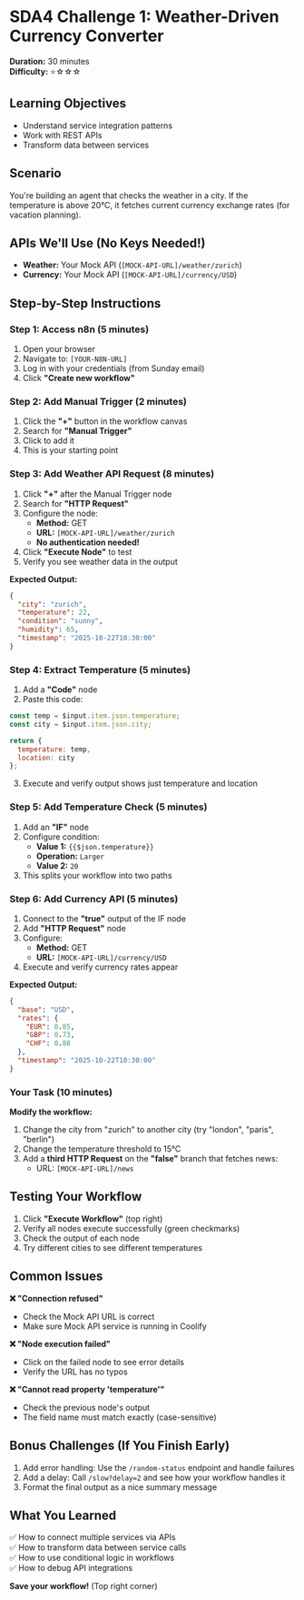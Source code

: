 # SDA4 Challenge 1: Weather-Driven Currency Converter
**Duration:** 30 minutes  
**Difficulty:** ⭐☆☆☆

## Learning Objectives
- Understand service integration patterns
- Work with REST APIs
- Transform data between services

## Scenario
You're building an agent that checks the weather in a city. If the temperature is above 20°C, it fetches current currency exchange rates (for vacation planning).

## APIs We'll Use (No Keys Needed!)
- **Weather:** Your Mock API (`[MOCK-API-URL]/weather/zurich`)
- **Currency:** Your Mock API (`[MOCK-API-URL]/currency/USD`)

## Step-by-Step Instructions

### Step 1: Access n8n (5 minutes)
1. Open your browser
2. Navigate to: `[YOUR-N8N-URL]`
3. Log in with your credentials (from Sunday email)
4. Click **"Create new workflow"**

### Step 2: Add Manual Trigger (2 minutes)
1. Click the **"+"** button in the workflow canvas
2. Search for **"Manual Trigger"**
3. Click to add it
4. This is your starting point

### Step 3: Add Weather API Request (8 minutes)
1. Click **"+"** after the Manual Trigger node
2. Search for **"HTTP Request"**
3. Configure the node:
   - **Method:** GET
   - **URL:** `[MOCK-API-URL]/weather/zurich`
   - **No authentication needed!**
4. Click **"Execute Node"** to test
5. Verify you see weather data in the output

**Expected Output:**
```json
{
  "city": "zurich",
  "temperature": 22,
  "condition": "sunny",
  "humidity": 65,
  "timestamp": "2025-10-22T10:30:00"
}
```

### Step 4: Extract Temperature (5 minutes)
1. Add a **"Code"** node
2. Paste this code:
```javascript
const temp = $input.item.json.temperature;
const city = $input.item.json.city;

return {
  temperature: temp,
  location: city
};
```
3. Execute and verify output shows just temperature and location

### Step 5: Add Temperature Check (5 minutes)
1. Add an **"IF"** node
2. Configure condition:
   - **Value 1:** `{{$json.temperature}}`
   - **Operation:** `Larger`
   - **Value 2:** `20`
3. This splits your workflow into two paths

### Step 6: Add Currency API (5 minutes)
1. Connect to the **"true"** output of the IF node
2. Add **"HTTP Request"** node
3. Configure:
   - **Method:** GET
   - **URL:** `[MOCK-API-URL]/currency/USD`
4. Execute and verify currency rates appear

**Expected Output:**
```json
{
  "base": "USD",
  "rates": {
    "EUR": 0.85,
    "GBP": 0.73,
    "CHF": 0.88
  },
  "timestamp": "2025-10-22T10:30:00"
}
```

### Your Task (10 minutes)
**Modify the workflow:**
1. Change the city from "zurich" to another city (try "london", "paris", "berlin")
2. Change the temperature threshold to 15°C
3. Add a **third HTTP Request** on the **"false"** branch that fetches news:
   - URL: `[MOCK-API-URL]/news`

## Testing Your Workflow
1. Click **"Execute Workflow"** (top right)
2. Verify all nodes execute successfully (green checkmarks)
3. Check the output of each node
4. Try different cities to see different temperatures

## Common Issues

**❌ "Connection refused"**
- Check the Mock API URL is correct
- Make sure Mock API service is running in Coolify

**❌ "Node execution failed"**
- Click on the failed node to see error details
- Verify the URL has no typos

**❌ "Cannot read property 'temperature'"**
- Check the previous node's output
- The field name must match exactly (case-sensitive)

## Bonus Challenges (If You Finish Early)
1. Add error handling: Use the `/random-status` endpoint and handle failures
2. Add a delay: Call `/slow?delay=2` and see how your workflow handles it
3. Format the final output as a nice summary message

## What You Learned
✅ How to connect multiple services via APIs  
✅ How to transform data between service calls  
✅ How to use conditional logic in workflows  
✅ How to debug API integrations  

**Save your workflow!** (Top right corner)